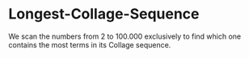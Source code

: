 # Longest-Collage-Sequence
We scan the numbers from 2 to 100.000 exclusively to find which one contains the most terms in its Collage sequence.

